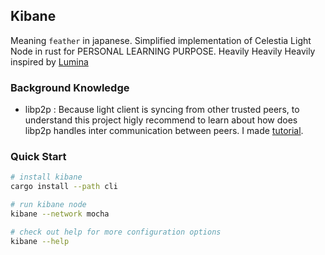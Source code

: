 ## Kibane

Meaning `feather` in japanese. Simplified implementation of Celestia Light Node in rust for PERSONAL LEARNING PURPOSE. Heavily Heavily Heavily inspired by [Lumina](https://github.com/eigerco/lumina)

### Background Knowledge

- libp2p : Because light client is syncing from other trusted peers, to understand this project higly recommend to learn about how does libp2p handles inter communication between peers. I made [tutorial](https://github.com/rkdud007/gossip-p2p-tutorial-rs).

### Quick Start

```bash
# install kibane
cargo install --path cli

# run kibane node
kibane --network mocha

# check out help for more configuration options
kibane --help
```
